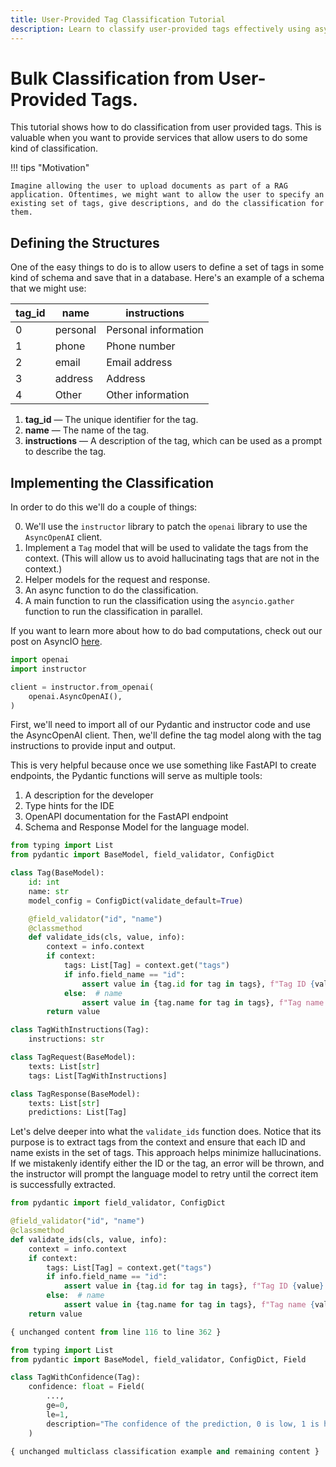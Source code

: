 ```yaml
---
title: User-Provided Tag Classification Tutorial
description: Learn to classify user-provided tags effectively using async functions and FastAPI for parallel processing.
---
```


# Bulk Classification from User-Provided Tags.

This tutorial shows how to do classification from user provided tags. This is valuable when you want to provide services that allow users to do some kind of classification.

!!! tips "Motivation"

    Imagine allowing the user to upload documents as part of a RAG application. Oftentimes, we might want to allow the user to specify an existing set of tags, give descriptions, and do the classification for them.

## Defining the Structures

One of the easy things to do is to allow users to define a set of tags in some kind of schema and save that in a database. Here's an example of a schema that we might use:

| tag_id | name     | instructions         |
| ------ | -------- | -------------------- |
| 0      | personal | Personal information |
| 1      | phone    | Phone number         |
| 2      | email    | Email address        |
| 3      | address  | Address              |
| 4      | Other    | Other information    |

1. **tag_id** — The unique identifier for the tag.
2. **name** — The name of the tag.
3. **instructions** — A description of the tag, which can be used as a prompt to describe the tag.

## Implementing the Classification

In order to do this we'll do a couple of things:

0. We'll use the `instructor` library to patch the `openai` library to use the `AsyncOpenAI` client.
1. Implement a `Tag` model that will be used to validate the tags from the context. (This will allow us to avoid hallucinating tags that are not in the context.)
2. Helper models for the request and response.
3. An async function to do the classification.
4. A main function to run the classification using the `asyncio.gather` function to run the classification in parallel.

If you want to learn more about how to do bad computations, check out our post on AsyncIO [here](../blog/posts/learn-async.md).

```python
import openai
import instructor

client = instructor.from_openai(
    openai.AsyncOpenAI(),
)
```

First, we'll need to import all of our Pydantic and instructor code and use the AsyncOpenAI client. Then, we'll define the tag model along with the tag instructions to provide input and output.

This is very helpful because once we use something like FastAPI to create endpoints, the Pydantic functions will serve as multiple tools:

1. A description for the developer
2. Type hints for the IDE
3. OpenAPI documentation for the FastAPI endpoint
4. Schema and Response Model for the language model.

```python
from typing import List
from pydantic import BaseModel, field_validator, ConfigDict

class Tag(BaseModel):
    id: int
    name: str
    model_config = ConfigDict(validate_default=True)

    @field_validator("id", "name")
    @classmethod
    def validate_ids(cls, value, info):
        context = info.context
        if context:
            tags: List[Tag] = context.get("tags")
            if info.field_name == "id":
                assert value in {tag.id for tag in tags}, f"Tag ID {value} not found in context"
            else:  # name
                assert value in {tag.name for tag in tags}, f"Tag name {value} not found in context"
        return value

class TagWithInstructions(Tag):
    instructions: str

class TagRequest(BaseModel):
    texts: List[str]
    tags: List[TagWithInstructions]

class TagResponse(BaseModel):
    texts: List[str]
    predictions: List[Tag]
```

Let's delve deeper into what the `validate_ids` function does. Notice that its purpose is to extract tags from the context and ensure that each ID and name exists in the set of tags. This approach helps minimize hallucinations. If we mistakenly identify either the ID or the tag, an error will be thrown, and the instructor will prompt the language model to retry until the correct item is successfully extracted.

```python
from pydantic import field_validator, ConfigDict

@field_validator("id", "name")
@classmethod
def validate_ids(cls, value, info):
    context = info.context
    if context:
        tags: List[Tag] = context.get("tags")
        if info.field_name == "id":
            assert value in {tag.id for tag in tags}, f"Tag ID {value} not found in context"
        else:  # name
            assert value in {tag.name for tag in tags}, f"Tag name {value} not found in context"
    return value

{ unchanged content from line 116 to line 362 }

from typing import List
from pydantic import BaseModel, field_validator, ConfigDict, Field

class TagWithConfidence(Tag):
    confidence: float = Field(
        ...,
        ge=0,
        le=1,
        description="The confidence of the prediction, 0 is low, 1 is high",
    )

{ unchanged multiclass classification example and remaining content }
```
